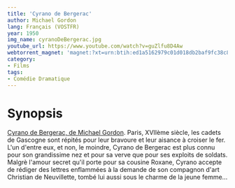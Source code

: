 ```yaml
---
title: 'Cyrano de Bergerac'
author: Michael Gordon
lang: Français (VOSTFR)
year: 1950
img_name: cyranoDeBergerac.jpg
youtube_url: https://www.youtube.com/watch?v=guZlfu8D4Aw
webtorrent_magnet: 'magnet:?xt=urn:btih:ed1a5162979c01d018db2baf9fc38c83b1203aea&dn=nyyinZzfS1g2.mp4&tr=udp://explodie.org:6969&tr=udp://tracker.coppersurfer.tk:6969&tr=udp://tracker.empire-js.us:1337&tr=udp://tracker.leechers-paradise.org:6969&tr=udp://tracker.opentrackr.org:1337&tr=wss://tracker.btorrent.xyz&tr=wss://tracker.fastcast.nz&tr=wss://tracker.openwebtorrent.com&as=https://seed01.bitchute.com/8929/nyyinZzfS1g2.mp4&as=https://seed02.bitchute.com/8929/nyyinZzfS1g2.mp4&as=https://seed03.bitchute.com/8929/nyyinZzfS1g2.mp4&xs=https://www.bitchute.com/torrent/8929/nyyinZzfS1g2.webtorrent'
category:
- Films
tags:
- Comédie Dramatique
---
```



# Synopsis
[Cyrano de Bergerac, de Michael Gordon](https://www.amazon.fr/gp/product/B006TFX0DO/ref=as_li_tl?ie=UTF8&tag=ctimes-21&camp=1642&creative=6746&linkCode=as2&creativeASIN=B006TFX0DO&linkId=9777f2712ead2ebac7aebc14557264bf). Paris, XVIIème siècle, les cadets de Gascogne sont répités pour leur bravoure et leur aisance à croiser le fer. L'un d'entre eux, et non, le moindre, Cyrano de Bergerac est plus connu pour son grandissime nez et pour sa verve que pour ses exploits de soldats. Malgrè l'amour secret qu'il porte pour sa cousine Roxane, Cyrano accepte de rédiger des lettres enflammées à la demande de son compagnon d'art Christian de Neuvillette, tombé lui aussi sous le charme de la jeune femme... 
